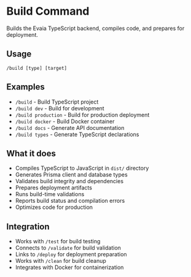 # Build Command

Builds the Evaia TypeScript backend, compiles code, and prepares for deployment.

## Usage
`/build [type] [target]`

## Examples
- `/build` - Build TypeScript project
- `/build dev` - Build for development
- `/build production` - Build for production deployment
- `/build docker` - Build Docker container
- `/build docs` - Generate API documentation
- `/build types` - Generate TypeScript declarations

## What it does
- Compiles TypeScript to JavaScript in `dist/` directory
- Generates Prisma client and database types
- Validates build integrity and dependencies
- Prepares deployment artifacts
- Runs build-time validations
- Reports build status and compilation errors
- Optimizes code for production

## Integration
- Works with `/test` for build testing
- Connects to `/validate` for build validation
- Links to `/deploy` for deployment preparation
- Works with `/clean` for build cleanup
- Integrates with Docker for containerization
